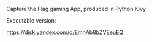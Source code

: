 Capture the Flag gaming App, produced in Python Kivy



Executable version: 

https://disk.yandex.com/d/EmhAb8bZVEeuEQ
